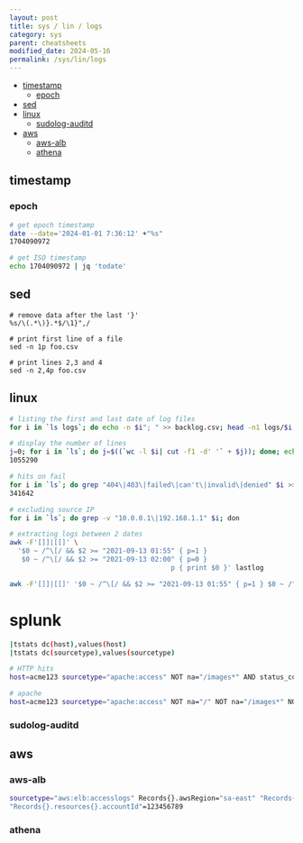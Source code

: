 ```yaml
---
layout: post
title: sys / lin / logs
category: sys
parent: cheatsheets
modified_date: 2024-05-16
permalink: /sys/lin/logs
---
```


<!-- vscode-markdown-toc -->
* [timestamp](#timestamp)
	* [epoch](#epoch)
* [sed](#sed)
* [linux](#linux)
	* [sudolog-auditd](#sudolog-auditd)
* [aws](#aws)
	* [aws-alb](#aws-alb)
	* [athena](#athena)

<!-- vscode-markdown-toc-config
	numbering=false
	autoSave=true
	/vscode-markdown-toc-config -->
<!-- /vscode-markdown-toc -->

## <a name='timestamp'></a>timestamp

### <a name='epoch'></a>epoch
```bash
# get epoch timestamp 
date --date='2024-01-01 7:36:12' +"%s"
1704090972

# get ISO timestamp
echo 1704090972 | jq 'todate'
```

## <a name='sed'></a>sed
```
# remove data after the last '}'
%s/\(.*\)}.*$/\1}",/

# print first line of a file
sed -n 1p foo.csv

# print lines 2,3 and 4
sed -n 2,4p foo.csv
```

## <a name='linux'></a>linux
```sh
# listing the first and last date of log files 
for i in `ls logs`; do echo -n $i"; " >> backlog.csv; head -n1 logs/$i |awk -F '[]]|[[]' '{ print $2 }'| tr -d '\n' >> backlog.csv; echo -n "; " >> backlog.csv; tail -n1 logs/$i |awk -F '[]]|[[]' '{ print $2 }' |tr -d '\n' >> backlog.csv; echo "; " >> backlog.csv; done

# display the number of lines
j=0; for i in `ls`; do j=$((`wc -l $i| cut -f1 -d' '` + $j)); done; echo $j
1055290

# hits on fail
for i in `ls`; do grep "404\|403\|failed\|can't\|invalid\|denied" $i >> /tmp/hits_on-fail.log; done; wc -l /tmp/hits_on-fail.log
341642

# excluding source IP
for i in `ls`; do grep -v "10.0.0.1\|192.168.1.1" $i; don

# extracting logs between 2 dates
awk -F'[]]|[[]' \
  '$0 ~ /^\[/ && $2 >= "2021-09-13 01:55" { p=1 }
   $0 ~ /^\[/ && $2 >= "2021-09-13 02:00" { p=0 }
                                        p { print $0 }' lastlog

awk -F'[]]|[[]' '$0 ~ /^\[/ && $2 >= "2021-09-13 01:55" { p=1 } $0 ~ /^\[/ && $2 >= "2021-09-13 02:00" { p=0 } p { print $0 }' lastlog
```

# splunk
```sh
|tstats dc(host),values(host)
|tstats dc(sourcetype),values(sourcetype)

# HTTP hits
host=acme123 sourcetype="apache:access" NOT na="/images*" AND status_code=200 | stats count by date_hour, date_mday

# apache
host=acme123 sourcetype="apache:access" NOT na="/" NOT na="/images*" NOT na="/sys/bus*" NOT na="/icon*" AND status_code=200 | table _time, client_ip,url_new,uri
```

### <a name='sudolog-auditd'></a>sudolog-auditd

## <a name='aws'></a>aws

### <a name='aws-alb'></a>aws-alb
```sh
sourcetype="aws:elb:accesslogs" Records{}.awsRegion="sa-east" "Records{}.eventSource"="elasticloadbalancing.amazonaws.com"
"Records{}.resources{}.accountId"=123456789
```

### <a name='athena'></a>athena
